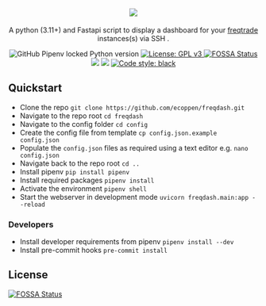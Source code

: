 <h1 align="center">
<img src="https://user-images.githubusercontent.com/51025241/209450888-c9160c81-38d8-44dd-93d9-96b4a6922074.png">
</h1>

<p align="center">
A python (3.11+) and Fastapi script to display a dashboard for your <a href="https://www.freqtrade.io/en/stable/">freqtrade</a> instances(s) via SSH .
</p>
<p align="center">
<img alt="GitHub Pipenv locked Python version" src="https://img.shields.io/github/pipenv/locked/python-version/ecoppen/freqdash"> 
<a href="https://github.com/ecoppen/freqdash/blob/main/LICENSE"><img alt="License: GPL v3" src="https://img.shields.io/badge/License-GPLv3-blue.svg">
<a href="https://app.fossa.com/projects/git%2Bgithub.com%2Fecoppen%2Ffreqdash?ref=badge_shield"><img alt="FOSSA Status" src="https://app.fossa.com/api/projects/git%2Bgithub.com%2Fecoppen%2Ffreqdash.svg?type=shield"></a>
<a href="https://codecov.io/gh/ecoppen/freqdash"><img src="https://codecov.io/gh/ecoppen/freqdash/branch/main/graph/badge.svg?token=4XCZZ6MFPH"/></a>
<a href="https://codeclimate.com/github/ecoppen/freqdash/maintainability"><img src="https://api.codeclimate.com/v1/badges/c5663e3c743c988ea0e1/maintainability" /></a>
<a href="https://github.com/psf/black"><img alt="Code style: black" src="https://img.shields.io/badge/code%20style-black-000000.svg"></a>
</p>

## Quickstart

- Clone the repo `git clone https://github.com/ecoppen/freqdash.git`
- Navigate to the repo root `cd freqdash`
- Navigate to the config folder `cd config`
- Create the config file from template `cp config.json.example config.json`
- Populate the `config.json` files as required using a text editor e.g. `nano config.json`
- Navigate back to the repo root `cd ..`
- Install pipenv `pip install pipenv`
- Install required packages `pipenv install`
- Activate the environment `pipenv shell`
- Start the webserver in development mode `uvicorn freqdash.main:app --reload`

### Developers
- Install developer requirements from pipenv `pipenv install --dev`
- Install pre-commit hooks `pre-commit install`


## License
[![FOSSA Status](https://app.fossa.com/api/projects/git%2Bgithub.com%2Fecoppen%2Ffreqdash.svg?type=large)](https://app.fossa.com/projects/git%2Bgithub.com%2Fecoppen%2Ffreqdash?ref=badge_large)
